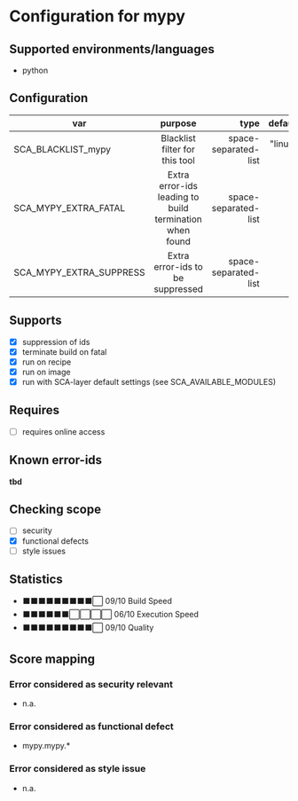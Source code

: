 # Configuration for mypy

## Supported environments/languages

* python

## Configuration

| var | purpose | type | default |
| ------------- |:-------------:| -----:| -----:
| SCA_BLACKLIST_mypy | Blacklist filter for this tool | space-separated-list | "linux-*"
| SCA_MYPY_EXTRA_FATAL | Extra error-ids leading to build termination when found | space-separated-list | ""
| SCA_MYPY_EXTRA_SUPPRESS | Extra error-ids to be suppressed | space-separated-list | ""

## Supports

- [x] suppression of ids
- [x] terminate build on fatal
- [x] run on recipe
- [x] run on image
- [x] run with SCA-layer default settings (see SCA_AVAILABLE_MODULES)

## Requires

- [ ] requires online access

## Known error-ids

__tbd__

## Checking scope

- [ ] security
- [x] functional defects
- [ ] style issues

## Statistics

 - ⬛⬛⬛⬛⬛⬛⬛⬛⬛⬜ 09/10 Build Speed
 - ⬛⬛⬛⬛⬛⬛⬜⬜⬜⬜ 06/10 Execution Speed
 - ⬛⬛⬛⬛⬛⬛⬛⬛⬛⬜ 09/10 Quality

## Score mapping

### Error considered as security relevant

* n.a.

### Error considered as functional defect

* mypy.mypy.*

### Error considered as style issue

* n.a.